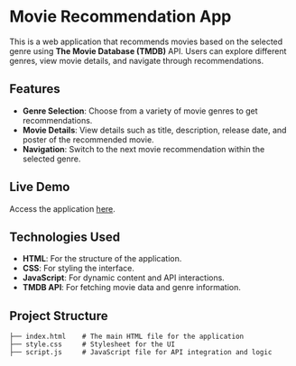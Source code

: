 # Movie Recommendation App

This is a web application that recommends movies based on the selected genre using **The Movie Database (TMDB)** API. Users can explore different genres, view movie details, and navigate through recommendations.

## Features
- **Genre Selection**: Choose from a variety of movie genres to get recommendations.
- **Movie Details**: View details such as title, description, release date, and poster of the recommended movie.
- **Navigation**: Switch to the next movie recommendation within the selected genre.

## Live Demo
Access the application [here](#).

## Technologies Used
- **HTML**: For the structure of the application.
- **CSS**: For styling the interface.
- **JavaScript**: For dynamic content and API interactions.
- **TMDB API**: For fetching movie data and genre information.

## Project Structure
```plaintext
├── index.html    # The main HTML file for the application
├── style.css     # Stylesheet for the UI
├── script.js     # JavaScript file for API integration and logic
